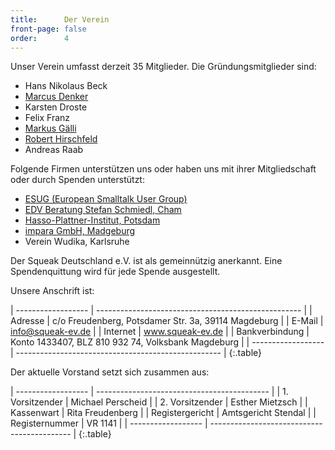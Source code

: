 ```yaml
---
title:      Der Verein
front-page: false
order:      4
---
```


Unser Verein umfasst derzeit 35 Mitglieder. Die Gründungsmitglieder
sind:

- Hans Nikolaus Beck
- [Marcus Denker](http://2denker.de/)
- Karsten Droste
- Felix Franz
- [Markus Gälli](http://www.emergent.de)
- [Robert Hirschfeld](http://hirschfeld.org)
- Andreas Raab

Folgende Firmen unterstützen uns oder haben uns mit ihrer
Mitgliedschaft oder durch Spenden unterstützt:

- [ESUG (European Smalltalk User Group)](http://www.esug.org)
- [EDV Beratung Stefan Schmiedl, Cham](http://www.approximity.com/)
- [Hasso-Plattner-Institut, Potsdam](http://www.hpi.de/)
- [impara GmbH, Madgeburg](http://www.impara.de/)
- Verein Wudika, Karlsruhe

Der Squeak Deutschland e.V. ist als gemeinnützig anerkannt. Eine
Spendenquittung wird für jede Spende ausgestellt.

Unsere Anschrift ist:

| ------------------ | --------------------------------------------------- |
| Adresse            | c/o Freudenberg, Potsdamer Str. 3a, 39114 Magdeburg |
| E-Mail             | info@squeak-ev.de                                   |
| Internet           | www.squeak-ev.de                                    |
| Bankverbindung     | Konto 1433407, BLZ 810 932 74, Volksbank Magdeburg  |
| ------------------ | --------------------------------------------------- |
{:.table}

Der aktuelle Vorstand setzt sich zusammen aus:

| ------------------ | ------------------------------------------- |
| 1. Vorsitzender    | Michael Perscheid                           |
| 2. Vorsitzender    | Esther Mietzsch                             |
| Kassenwart         | Rita Freudenberg                            |
| Registergericht    | Amtsgericht Stendal                         |
| Registernummer     | VR 1141                                     |
| ------------------ | ------------------------------------------- |
{:.table}
